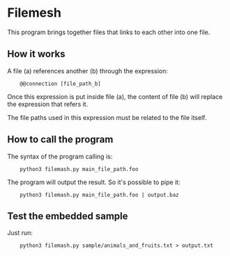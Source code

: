 # Filemesh

This program brings together files that links to each other into one file.

## How it works
	
A file (a) references another (b) through the expression:
```
	@@connection [file_path_b]
```
Once this expression is put inside file (a), the content of file (b) will replace the expression that refers it.

The file paths used in this expression must be related to the file itself.

## How to call the program

The syntax of the program calling is:
```
	python3 filemash.py main_file_path.foo
```

The program will output the result. So it's possible to pipe it:

```
	python3 filemash.py main_file_path.foo | output.baz
```
## Test the embedded sample

Just run:
```
	python3 filemash.py sample/animals_and_fruits.txt > output.txt
```